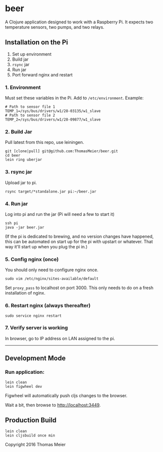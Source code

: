 # beer

A Clojure application designed to work with a Raspberry Pi. It expects two
temperature sensors, two pumps, and two relays.

## Installation on the Pi

1. Set up environment
2. Build jar
3. `rsync` jar
4. Run jar
5. Port forward nginx and restart

### 1. Environment

Must set these variables in the Pi. Add to `/etc/environment`. Example:

```
# Path to sensor file 1
TEMP_1=/sys/bus/drivers/w1/28-03135/w1_slave
# Path to sensor file 2
TEMP_2=/sys/bus/drivers/w1/28-09877/w1_slave
```

### 2. Build Jar

Pull latest from this repo, use leiningen.

```
git [clone|pull] git@github.com:ThomasMeier/beer.git
cd beer
lein ring uberjar
```

### 3. rsync jar

Upload jar to pi.

```
rsync target/*standalone.jar pi:~/beer.jar
```

### 4. Run jar

Log into pi and run the jar (Pi will need a few to start it)

```
ssh pi
java -jar beer.jar
```

(If the pi is dedicated to brewing, and no version changes have happened,
  this can be automated on start up for the pi with upstart or whatever. That
  way it'll start up when you plug the pi in.)

### 5. Config nginx (once)

You should only need to configure nginx once.

```
sudo vim /etc/nginx/sites-available/default
```

Set `proxy_pass` to localhost on port 3000. This only needs to do on a fresh
installation of nginx.

### 6. Restart nginx (always thereafter)

```
sudo service nginx restart
```

### 7. Verify server is working

In browser, go to IP address on LAN assigned to the pi.

***

## Development Mode

### Run application:

```
lein clean
lein figwheel dev
```

Figwheel will automatically push cljs changes to the browser.

Wait a bit, then browse to [http://localhost:3449](http://localhost:3449).

## Production Build

```
lein clean
lein cljsbuild once min
```

Copyright 2016 Thomas Meier
